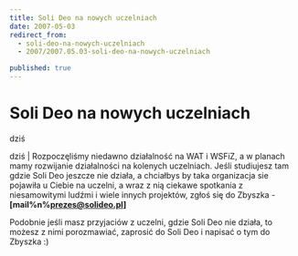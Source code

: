 ```yaml
---
title: Soli Deo na nowych uczelniach
date: 2007-05-03
redirect_from: 
  - soli-deo-na-nowych-uczelniach
  - 2007/2007.05.03-soli-deo-na-nowych-uczelniach

published: true
---
```




# Soli Deo na nowych uczelniach

<time>dziś</time>

dziś | 
Rozpoczęliśmy niedawno działalność na WAT i WSFiZ, a w planach mamy rozwijanie działalności na kolenych uczelniach. Jeśli studiujesz tam gdzie Soli Deo jeszcze nie działa, a chciałbys by taka organizacja sie pojawiła u Ciebie na uczelni, a wraz z nią ciekawe spotkania z niesamowitymi ludźmi i wiele innych projektów, zgłoś się do Zbyszka - **[mail%n%prezes@solideo.pl]**

Podobnie jeśli masz przyjaciów z uczelni, gdzie Soli Deo nie działa, to możesz z nimi porozmawiać, zaprosić do Soli Deo i napisać o tym do Zbyszka :)


<!--CONTENT FROM OLD SERVER (jos before 2013): dziś | 
Rozpoczęliśmy niedawno działalność na WAT i WSFiZ, a w planach mamy rozwijanie działalności na kolenych uczelniach. Jeśli studiujesz tam gdzie Soli Deo jeszcze nie działa, a chciałbys by taka organizacja sie pojawiła u Ciebie na uczelni, a wraz z nią ciekawe spotkania z niesamowitymi ludźmi i wiele innych projektów, zgłoś się do Zbyszka - **[mail%n%prezes@solideo.pl]**

Podobnie jeśli masz przyjaciów z uczelni, gdzie Soli Deo nie działa, to możesz z nimi porozmawiać, zaprosić do Soli Deo i napisać o tym do Zbyszka :)

-->

<!--{{json:{"created_date":"2007-05-03 19:16:04","publish_down":"0000-00-00 00:00:00","id":"492"}}}-->
